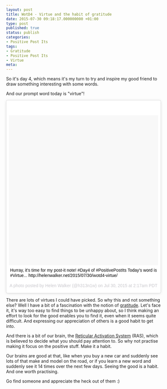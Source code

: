 ```yaml
---
layout: post
title: WotD4 - Virtue and the habit of gratitude
date: 2015-07-30 09:18:17.000000000 +01:00
type: post
published: true
status: publish
categories:
- Positive Post Its
tags:
- Gratitude
- Positive Post Its
- Virtue
meta:
---
```

<p>So it's day 4, which means it's my turn to try and inspire my good friend to draw something interesting with some words.</p>
<p>And our prompt word today is "virtue"!</p>
<blockquote class="instagram-media" style="background: #FFF; border: 0; border-radius: 3px; box-shadow: 0 0 1px 0 rgba(0,0,0,0.5),0 1px 10px 0 rgba(0,0,0,0.15); margin: 1px; max-width: 658px; padding: 0; width: calc(100% - 2px);" data-instgrm-captioned="" data-instgrm-version="4">
<div style="padding: 8px;">
<div style="background: #F8F8F8; line-height: 0; margin-top: 40px; padding: 50% 0; text-align: center; width: 100%;"></div>
<p style="margin: 8px 0 0 0; padding: 0 4px;"><a style="color: #000; font-family: Arial,sans-serif; font-size: 14px; font-style: normal; font-weight: normal; line-height: 17px; text-decoration: none; word-wrap: break-word;" href="https://instagram.com/p/5wURDGCHjY/" target="_top">Hurray, it's time for my post-it note! #Day4 of #PositivePostIts Today's word is #Virtue... http://helenwalker.net/2015/07/30/wotd4-virtue/</a></p>
<p style="color: #c9c8cd; font-family: Arial,sans-serif; font-size: 14px; line-height: 17px; margin-bottom: 0; margin-top: 8px; overflow: hidden; padding: 8px 0 7px; text-align: center; text-overflow: ellipsis; white-space: nowrap;">A photo posted by Helen Walker (@h313n1w) on <time style="font-family: Arial,sans-serif; font-size: 14px; line-height: 17px;" datetime="2015-07-30T09:17:07+00:00">Jul 30, 2015 at 2:17am PDT</time></p>
</div>
</blockquote>
<p><script src="//platform.instagram.com/en_US/embeds.js" async="" defer="defer"></script></p>
<p>There are lots of virtues I could have picked. So why this and not something else? Well I have a bit of a fascination with the notion of <a title="Lollipop leadership" href="http://helenwalker.net/2014/08/01/lollipop-leadership/">gratitude</a>. Let's face it, it's way too easy to find things to be unhappy about, so I think making an effort to look for the good enables you to find it, even when it seems quite difficult. And expressing our appreciation of others is a good habit to get into.</p>
<p>And there is a bit of our brain, the <a title="What is RAS" href="http://psychologydictionary.org/reticular-activating-system-ras/" target="_blank">Reticular Activation System</a> (RAS), which is believed to decide what you should pay attention to. So why not practise making it focus on the positive stuff. Make it a habit.</p>
<p>Our brains are good at that, like when you buy a new car and suddenly see lots of that make and model on the road, or if you learn a new word and suddenly see it 14 times over the next few days. Seeing the good is a habit. And one worth practising.</p>
<p>Go find someone and appreciate the heck out of them :)</p>
